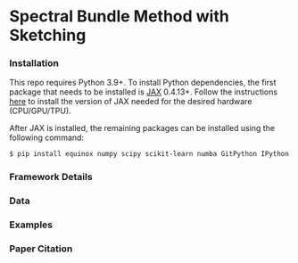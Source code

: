 # Spectral Bundle Method with Sketching

### 

### Installation
This repo requires Python 3.9+. To install Python dependencies, the first package that needs to be installed is [JAX](https://github.com/google/jax) 0.4.13+. Follow the instructions [here](https://jax.readthedocs.io/en/latest/installation.html) to install the version of JAX needed for the desired hardware (CPU/GPU/TPU).

After JAX is installed, the remaining packages can be installed using the following command:
```bash
$ pip install equinox numpy scipy scikit-learn numba GitPython IPython mat73  
```

### Framework Details

### Data

### Examples

### Paper Citation